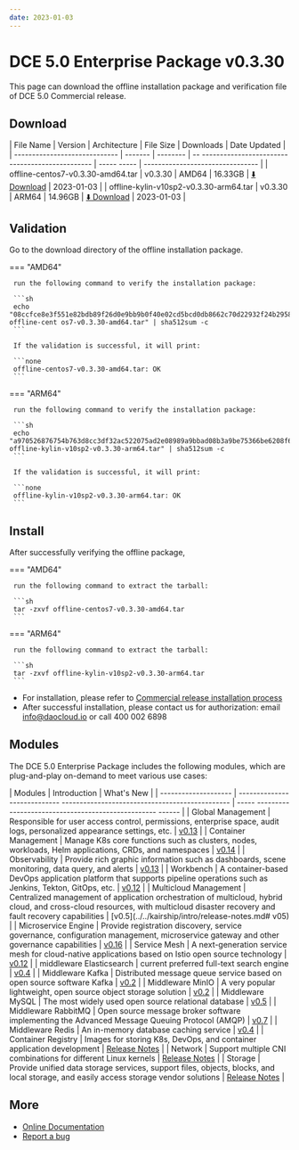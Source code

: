 ```yaml
---
date: 2023-01-03
---
```


# DCE 5.0 Enterprise Package v0.3.30

This page can download the offline installation package and verification file of DCE 5.0 Commercial release.

## Download

| File Name | Version | Architecture | File Size | Downloads | Date Updated |
| ----------------------------- | ------- | -------- | -- ----------------------------------------------- | ----- ----- | -------------------------------- |
| offline-centos7-v0.3.30-amd64.tar | v0.3.30 | AMD64 | 16.33GB | [:arrow_down: Download](https://qiniu-download-public.daocloud.io/DaoCloud_Enterprise/dce5/offline-centos7-v0.3.30-amd64.tar) | 2023-01-03 |
| offline-kylin-v10sp2-v0.3.30-arm64.tar | v0.3.30 | ARM64 | 14.96GB | [:arrow_down: Download](https://qiniu-download-public.daocloud.io/DaoCloud_Enterprise/dce5/offline-kylin-v10sp2-v0.3.30-arm64.tar) | 2023-01-03 |

## Validation

Go to the download directory of the offline installation package.

=== "AMD64"

     run the following command to verify the installation package:

     ```sh
     echo "08ccfce8e3f551e82bdb89f26d0e9bb9b0f40e02cd5bcd0db8662c70d22932f24b2958ab3ea71e0ec497d8ad75a1cc134cdd24eabbfe9003c3c120c83d4d0417 offline-cent os7-v0.3.30-amd64.tar" | sha512sum -c
     ```

     If the validation is successful, it will print:

     ```none
     offline-centos7-v0.3.30-amd64.tar: OK
     ```

=== "ARM64"

     run the following command to verify the installation package:

     ```sh
     echo "a970526876754b763d8cc3df32ac522075ad2e08989a9bbad08b3a9be75366be6208f6e8d2865ee05c07291545373ef045bfc6fb31179df1ad2140b2b8741998 offline-kylin-v10sp2-v0.3.30-arm64.tar" | sha512sum -c
     ```

     If the validation is successful, it will print:

     ```none
     offline-kylin-v10sp2-v0.3.30-arm64.tar: OK
     ```

## Install

After successfully verifying the offline package,

=== "AMD64"

     run the following command to extract the tarball:

     ```sh
     tar -zxvf offline-centos7-v0.3.30-amd64.tar
     ```

=== "ARM64"

     run the following command to extract the tarball:

     ```sh
     tar -zxvf offline-kylin-v10sp2-v0.3.30-arm64.tar
     ```

- For installation, please refer to [Commercial release installation process](../../install/commercial/start-install.md)
- After successful installation, please contact us for authorization: email info@daocloud.io or call 400 002 6898

## Modules

The DCE 5.0 Enterprise Package includes the following modules, which are plug-and-play on-demand to meet various use cases:

| Modules | Introduction | What's New |
| -------------------- | ---------------------------- ----------------------------------------------- | ----- -------------------------------------------------- ------ |
| Global Management | Responsible for user access control, permissions, enterprise space, audit logs, personalized appearance settings, etc. | [v0.13](../../ghippo/intro/release-notes.md#v013) |
| Container Management | Manage K8s core functions such as clusters, nodes, workloads, Helm applications, CRDs, and namespaces | [v0.14](../../kpanda/intro/release-notes.md#v014) |
| Observability | Provide rich graphic information such as dashboards, scene monitoring, data query, and alerts | [v0.13](../../insight/intro/releasenote.md#v013) |
| Workbench | A container-based DevOps application platform that supports pipeline operations such as Jenkins, Tekton, GitOps, etc. | [v0.12](../../amamba/intro/release-notes.md#v012) |
| Multicloud Management | Centralized management of application orchestration of multicloud, hybrid cloud, and cross-cloud resources, with multicloud disaster recovery and fault recovery capabilities | [v0.5](../../kairship/intro/release-notes.md# v05) |
| Microservice Engine | Provide registration discovery, service governance, configuration management, microservice gateway and other governance capabilities | [v0.16](../../skoala/intro/release-notes.md#v016) |
| Service Mesh | A next-generation service mesh for cloud-native applications based on Istio open source technology | [v0.12](../../mspider/intro/release-notes.md#v012) |
| middleware Elasticsearch | current preferred full-text search engine | [v0.4](../../middleware/elasticsearch/release-notes.md#v04) |
| Middleware Kafka | Distributed message queue service based on open source software Kafka | [v0.2](../../middleware/kafka/release-notes.md#v02) |
| Middleware MinIO | A very popular lightweight, open source object storage solution | [v0.2](../../middleware/minio/release-notes.md#v02) |
| Middleware MySQL | The most widely used open source relational database | [v0.5](../../middleware/mysql/release-notes.md#v05) |
| Middleware RabbitMQ | Open source message broker software implementing the Advanced Message Queuing Protocol (AMQP) | [v0.7](../../middleware/rabbitmq/release-notes.md#v07) |
| Middleware Redis | An in-memory database caching service | [v0.4](../../middleware/redis/release-notes.md#v04) |
| Container Registry | Images for storing K8s, DevOps, and container application development | [Release Notes](../../kangaroo/release-notes.md) |
| Network | Support multiple CNI combinations for different Linux kernels | [Release Notes](../../network/modules/spiderpool/releasenotes.md) |
| Storage | Provide unified data storage services, support files, objects, blocks, and local storage, and easily access storage vendor solutions | [Release Notes](../../storage/hwameistor/releasenotes.md) |

## More

- [Online Documentation](../../dce/what.md)
- [Report a bug](https://github.com/DaoCloud/DaoCloud-docs/issues)